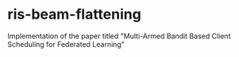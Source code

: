 # ris-beam-flattening
Implementation of the paper titled "Multi-Armed Bandit Based Client Scheduling for Federated Learning"
